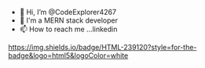 - 👋 Hi, I’m @CodeExplorer4267
- 👀 I'm a MERN stack developer
- 📫 How to reach me ...linkedin


https://img.shields.io/badge/HTML-239120?style=for-the-badge&logo=html5&logoColor=white
<!---
CodeExplorer4267/CodeExplorer4267 is a ✨ special ✨ repository because its `README.md` (this file) appears on your GitHub profile.
You can click the Preview link to take a look at your changes.
--->
